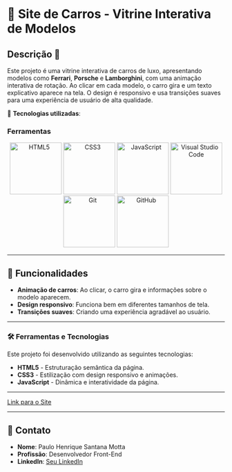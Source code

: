# 🚗 **Site de Carros - Vitrine Interativa de Modelos**

## Descrição 📄

Este projeto é uma vitrine interativa de carros de luxo, apresentando modelos como **Ferrari**, **Porsche** e **Lamborghini**, com uma animação interativa de rotação. Ao clicar em cada modelo, o carro gira e um texto explicativo aparece na tela. O design é responsivo e usa transições suaves para uma experiência de usuário de alta qualidade.

🔧 **Tecnologias utilizadas**:
  
### Ferramentas
<div align="center">
  <img src="https://upload.wikimedia.org/wikipedia/commons/6/6a/HTML5_logo_and_wordmark.svg" alt="HTML5" width="120" height="120" />
  <img src="https://upload.wikimedia.org/wikipedia/commons/6/62/CSS3_logo.svg" alt="CSS3" width="120" height="120" />
  <img src="https://upload.wikimedia.org/wikipedia/commons/6/67/JavaScript-logo.png" alt="JavaScript" width="120" height="120" />
  <img src="https://upload.wikimedia.org/wikipedia/commons/9/91/Visual_Studio_Code_1.35_icon.svg" alt="Visual Studio Code" width="120" height="120" />
  <img src="https://upload.wikimedia.org/wikipedia/commons/a/a2/Git-logo.svg" alt="Git" width="120" height="120" />
  <img src="https://upload.wikimedia.org/wikipedia/commons/2/2d/GitHub_Logo_2018.svg" alt="GitHub" width="120" height="120" />
</div>

---

## 📂 Funcionalidades

- **Animação de carros**: Ao clicar, o carro gira e informações sobre o modelo aparecem.
- **Design responsivo**: Funciona bem em diferentes tamanhos de tela.
- **Transições suaves**: Criando uma experiência agradável ao usuário.

---

### 🛠️ **Ferramentas e Tecnologias**
Este projeto foi desenvolvido utilizando as seguintes tecnologias:
- **HTML5** - Estruturação semântica da página.
- **CSS3** - Estilização com design responsivo e animações.
- **JavaScript** - Dinâmica e interatividade da página.

---

[Link para o Site](http://link-do-site.com)

---

## 📧 Contato
- **Nome**: Paulo Henrique Santana Motta
- **Profissão**: Desenvolvedor Front-End
- **LinkedIn**: [Seu LinkedIn](https://www.linkedin.com/in/paulo-henrique-santana-motta-4b159380/)
